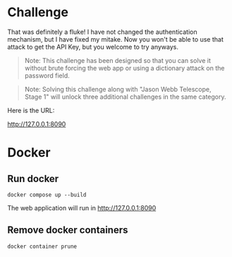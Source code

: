 # Challenge

That was definitely a fluke! I have not changed the authentication mechanism, but I have fixed my mitake. Now you won't be able to use that attack to get the API Key, but you welcome to try anyways.

> Note: This challenge has been designed so that you can solve it without brute forcing the web app or using a dictionary attack on the password field.

>Note: Solving this challenge along with "Jason Webb Telescope, Stage 1" will unlock three additional challenges in the same category.

Here is the URL: 

http://127.0.0.1:8090

# Docker

## Run docker

```
docker compose up --build
```

The web application will run in http://127.0.0.1:8090

## Remove docker containers

```
docker container prune
```